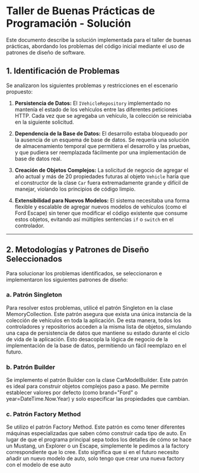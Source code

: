 # Taller de Buenas Prácticas de Programación - Solución

Este documento describe la solución implementada para el taller de buenas prácticas, abordando los problemas del código inicial mediante el uso de patrones de diseño de software.

## 1. Identificación de Problemas

Se analizaron los siguientes problemas y restricciones en el escenario propuesto:

1.  **Persistencia de Datos:** El `IVehicleRepository` implementado no mantenía el estado de los vehículos entre las diferentes peticiones HTTP. Cada vez que se agregaba un vehículo, la colección se reiniciaba en la siguiente solicitud.

2.  **Dependencia de la Base de Datos:** El desarrollo estaba bloqueado por la ausencia de un esquema de base de datos. Se requería una solución de almacenamiento temporal que permitiera el desarrollo y las pruebas, y que pudiera ser reemplazada fácilmente por una implementación de base de datos real.
3.  **Creación de Objetos Complejos:** La solicitud de negocio de agregar el año actual y más de 20 propiedades futuras al objeto `Vehicle` haría que el constructor de la clase `Car` fuera extremadamente grande y difícil de manejar, violando los principios de código limpio.
4.  **Extensibilidad para Nuevos Modelos:** El sistema necesitaba una forma flexible y escalable de agregar nuevos modelos de vehículos (como el Ford Escape) sin tener que modificar el código existente que consume estos objetos, evitando así múltiples sentencias `if` o `switch` en el controlador.

---

## 2. Metodologías y Patrones de Diseño Seleccionados

Para solucionar los problemas identificados, se seleccionaron e implementaron los siguientes patrones de diseño:

### a. Patrón Singleton 

Para resolver estos problemas, utilicé el patrón Singleton en la clase MemoryCollection. Este patrón asegura que exista una única instancia de la colección de vehículos en toda la aplicación. De esta manera, todos los controladores y repositorios acceden a la misma lista de objetos, simulando una capa de persistencia de datos que mantiene su estado durante el ciclo de vida de la aplicación. Esto desacopla la lógica de negocio de la implementación de la base de datos, permitiendo un fácil reemplazo en el futuro.

### b. Patrón Builder 

Se implemento el patrón Builder con la clase CarModelBuilder. Este patrón es ideal para construir objetos complejos paso a paso. Me permite establecer valores por defecto (como brand="Ford" o year=DateTime.Now.Year) y solo especificar las propiedades que cambian.

### c. Patrón Factory Method 

Se utilizo el patrón Factory Method. Este patrón es como tener diferentes máquinas especializadas que saben cómo construir cada tipo de auto. En lugar de que el programa principal sepa todos los detalles de cómo se hace un Mustang, un Explorer o un Escape, simplemente le pedimos a la factory correspondiente que lo cree. Esto significa que si en el futuro necesito añadir un nuevo modelo de auto, solo tengo que crear una nueva factory con el modelo de ese auto